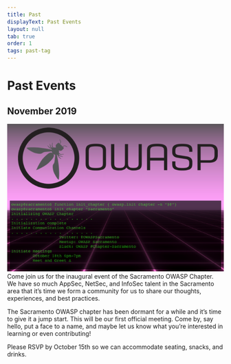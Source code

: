 ```yaml
---
title: Past
displayText: Past Events
layout: null
tab: true
order: 1
tags: past-tag
---
```


# Past Events

## November 2019
![Kick off Meetup](/assets/images/kick-off-meetup.png)
Come join us for the inaugural event of the Sacramento OWASP Chapter. We have so
much AppSec, NetSec, and InfoSec talent in the Sacramento area that it’s time we
form a community for us to share our thoughts, experiences, and best practices.

The Sacramento OWASP chapter has been dormant for a while and it’s time to give
it a jump start. This will be our first official meeting. Come by, say hello,
put a face to a name, and maybe let us know what you’re interested in learning
or even contributing!

Please RSVP by October 15th so we can accommodate seating, snacks, and drinks.
